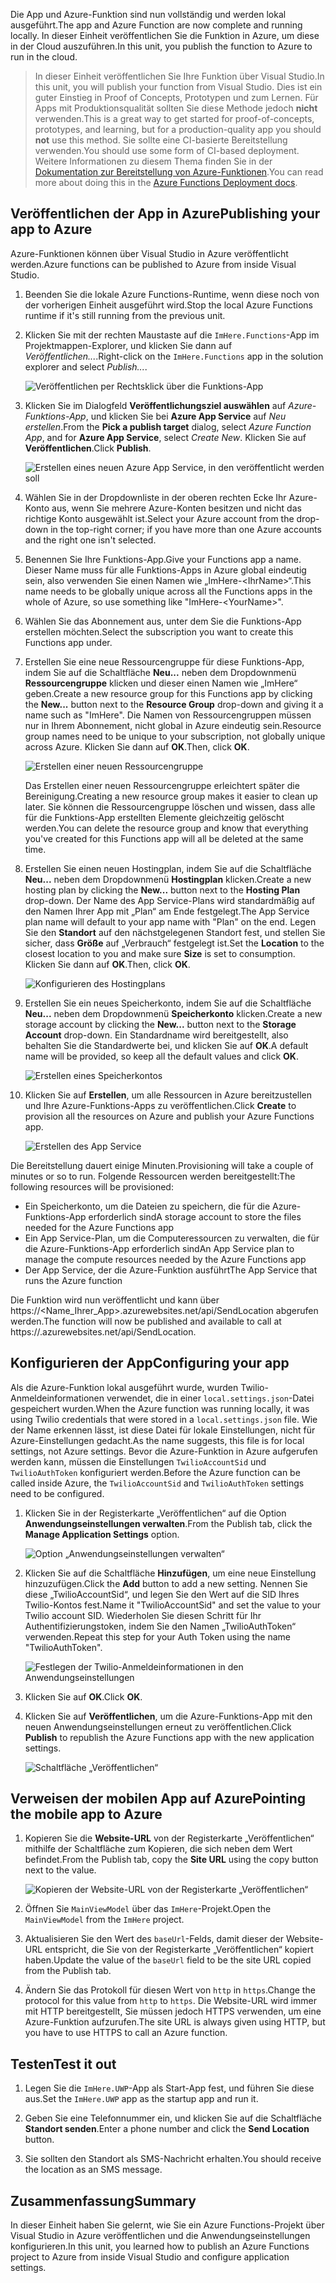 <span data-ttu-id="ec26f-101">Die App und Azure-Funktion sind nun vollständig und werden lokal ausgeführt.</span><span class="sxs-lookup"><span data-stu-id="ec26f-101">The app and Azure Function are now complete and running locally.</span></span> <span data-ttu-id="ec26f-102">In dieser Einheit veröffentlichen Sie die Funktion in Azure, um diese in der Cloud auszuführen.</span><span class="sxs-lookup"><span data-stu-id="ec26f-102">In this unit, you publish the function to Azure to run in the cloud.</span></span>

> <span data-ttu-id="ec26f-103">In dieser Einheit veröffentlichen Sie Ihre Funktion über Visual Studio.</span><span class="sxs-lookup"><span data-stu-id="ec26f-103">In this unit, you will publish your function from Visual Studio.</span></span> <span data-ttu-id="ec26f-104">Dies ist ein guter Einstieg in Proof of Concepts, Prototypen und zum Lernen. Für Apps mit Produktionsqualität sollten Sie diese Methode jedoch **nicht** verwenden.</span><span class="sxs-lookup"><span data-stu-id="ec26f-104">This is a great way to get started for proof-of-concepts, prototypes, and learning, but for a production-quality app you should **not** use this method.</span></span> <span data-ttu-id="ec26f-105">Sie sollte eine CI-basierte Bereitstellung verwenden.</span><span class="sxs-lookup"><span data-stu-id="ec26f-105">You should use some form of CI-based deployment.</span></span> <span data-ttu-id="ec26f-106">Weitere Informationen zu diesem Thema finden Sie in der [Dokumentation zur Bereitstellung von Azure-Funktionen](https://docs.microsoft.com/azure/azure-functions/functions-continuous-deployment).</span><span class="sxs-lookup"><span data-stu-id="ec26f-106">You can read more about doing this in the [Azure Functions Deployment docs](https://docs.microsoft.com/azure/azure-functions/functions-continuous-deployment).</span></span>
>

## <a name="publishing-your-app-to-azure"></a><span data-ttu-id="ec26f-107">Veröffentlichen der App in Azure</span><span class="sxs-lookup"><span data-stu-id="ec26f-107">Publishing your app to Azure</span></span>

<span data-ttu-id="ec26f-108">Azure-Funktionen können über Visual Studio in Azure veröffentlicht werden.</span><span class="sxs-lookup"><span data-stu-id="ec26f-108">Azure functions can be published to Azure from inside Visual Studio.</span></span>

1. <span data-ttu-id="ec26f-109">Beenden Sie die lokale Azure Functions-Runtime, wenn diese noch von der vorherigen Einheit ausgeführt wird.</span><span class="sxs-lookup"><span data-stu-id="ec26f-109">Stop the local Azure Functions runtime if it's still running from the previous unit.</span></span>

1. <span data-ttu-id="ec26f-110">Klicken Sie mit der rechten Maustaste auf die `ImHere.Functions`-App im Projektmappen-Explorer, und klicken Sie dann auf *Veröffentlichen...*.</span><span class="sxs-lookup"><span data-stu-id="ec26f-110">Right-click on the `ImHere.Functions` app in the solution explorer and select *Publish...*.</span></span>

    ![Veröffentlichen per Rechtsklick über die Funktions-App](../media-drafts/8-right-click-publish.png)

1. <span data-ttu-id="ec26f-112">Klicken Sie im Dialogfeld **Veröffentlichungsziel auswählen** auf *Azure-Funktions-App*, und klicken Sie bei **Azure App Service** auf *Neu erstellen*.</span><span class="sxs-lookup"><span data-stu-id="ec26f-112">From the **Pick a publish target** dialog, select *Azure Function App*, and for **Azure App Service**, select *Create New*.</span></span> <span data-ttu-id="ec26f-113">Klicken Sie auf **Veröffentlichen**.</span><span class="sxs-lookup"><span data-stu-id="ec26f-113">Click **Publish**.</span></span>

    ![Erstellen eines neuen Azure App Service, in den veröffentlicht werden soll](../media-drafts/8-pick-publish-target.png)

1. <span data-ttu-id="ec26f-115">Wählen Sie in der Dropdownliste in der oberen rechten Ecke Ihr Azure-Konto aus, wenn Sie mehrere Azure-Konten besitzen und nicht das richtige Konto ausgewählt ist.</span><span class="sxs-lookup"><span data-stu-id="ec26f-115">Select your Azure account from the drop-down in the top-right corner; if you have more than one Azure accounts and the right one isn't selected.</span></span>

1. <span data-ttu-id="ec26f-116">Benennen Sie Ihre Funktions-App.</span><span class="sxs-lookup"><span data-stu-id="ec26f-116">Give your Functions app a name.</span></span> <span data-ttu-id="ec26f-117">Dieser Name muss für alle Funktions-Apps in Azure global eindeutig sein, also verwenden Sie einen Namen wie „ImHere-\<IhrName\>“.</span><span class="sxs-lookup"><span data-stu-id="ec26f-117">This name needs to be globally unique across all the Functions apps in the whole of Azure, so use something like "ImHere-\<YourName\>".</span></span>

1. <span data-ttu-id="ec26f-118">Wählen Sie das Abonnement aus, unter dem Sie die Funktions-App erstellen möchten.</span><span class="sxs-lookup"><span data-stu-id="ec26f-118">Select the subscription you want to create this Functions app under.</span></span>

1. <span data-ttu-id="ec26f-119">Erstellen Sie eine neue Ressourcengruppe für diese Funktions-App, indem Sie auf die Schaltfläche **Neu...** neben dem Dropdownmenü **Ressourcengruppe** klicken und dieser einen Namen wie „ImHere“ geben.</span><span class="sxs-lookup"><span data-stu-id="ec26f-119">Create a new resource group for this Functions app by clicking the **New...** button next to the **Resource Group** drop-down and giving it a name such as "ImHere".</span></span> <span data-ttu-id="ec26f-120">Die Namen von Ressourcengruppen müssen nur in Ihrem Abonnement, nicht global in Azure eindeutig sein.</span><span class="sxs-lookup"><span data-stu-id="ec26f-120">Resource group names need to be unique to your subscription, not globally unique across Azure.</span></span> <span data-ttu-id="ec26f-121">Klicken Sie dann auf **OK**.</span><span class="sxs-lookup"><span data-stu-id="ec26f-121">Then, click **OK**.</span></span>

    ![Erstellen einer neuen Ressourcengruppe](../media-drafts/8-create-new-resource-group.png)

   <span data-ttu-id="ec26f-123">Das Erstellen einer neuen Ressourcengruppe erleichtert später die Bereinigung.</span><span class="sxs-lookup"><span data-stu-id="ec26f-123">Creating a new resource group makes it easier to clean up later.</span></span> <span data-ttu-id="ec26f-124">Sie können die Ressourcengruppe löschen und wissen, dass alle für die Funktions-App erstellten Elemente gleichzeitig gelöscht werden.</span><span class="sxs-lookup"><span data-stu-id="ec26f-124">You can delete the resource group and know that everything you've created for this Functions app will all be deleted at the same time.</span></span>

1. <span data-ttu-id="ec26f-125">Erstellen Sie einen neuen Hostingplan, indem Sie auf die Schaltfläche **Neu...** neben dem Dropdownmenü **Hostingplan** klicken.</span><span class="sxs-lookup"><span data-stu-id="ec26f-125">Create a new hosting plan by clicking the **New...** button next to the **Hosting Plan** drop-down.</span></span> <span data-ttu-id="ec26f-126">Der Name des App Service-Plans wird standardmäßig auf den Namen Ihrer App mit „Plan“ am Ende festgelegt.</span><span class="sxs-lookup"><span data-stu-id="ec26f-126">The App Service plan name will default to your app name with "Plan" on the end.</span></span> <span data-ttu-id="ec26f-127">Legen Sie den **Standort** auf den nächstgelegenen Standort fest, und stellen Sie sicher, dass **Größe** auf „Verbrauch“ festgelegt ist.</span><span class="sxs-lookup"><span data-stu-id="ec26f-127">Set the **Location** to the closest location to you and make sure **Size** is set to consumption.</span></span> <span data-ttu-id="ec26f-128">Klicken Sie dann auf **OK**.</span><span class="sxs-lookup"><span data-stu-id="ec26f-128">Then, click **OK**.</span></span>

    ![Konfigurieren des Hostingplans](../media-drafts/8-configure-hosting-plan.png)

1. <span data-ttu-id="ec26f-130">Erstellen Sie ein neues Speicherkonto, indem Sie auf die Schaltfläche **Neu...** neben dem Dropdownmenü **Speicherkonto** klicken.</span><span class="sxs-lookup"><span data-stu-id="ec26f-130">Create a new storage account by clicking the **New...** button next to the **Storage Account** drop-down.</span></span> <span data-ttu-id="ec26f-131">Ein Standardname wird bereitgestellt, also behalten Sie die Standardwerte bei, und klicken Sie auf **OK**.</span><span class="sxs-lookup"><span data-stu-id="ec26f-131">A default name will be provided, so keep all the default values and click **OK**.</span></span>

    ![Erstellen eines Speicherkontos](../media-drafts/8-create-storage-account.png)

1. <span data-ttu-id="ec26f-133">Klicken Sie auf **Erstellen**, um alle Ressourcen in Azure bereitzustellen und Ihre Azure-Funktions-Apps zu veröffentlichen.</span><span class="sxs-lookup"><span data-stu-id="ec26f-133">Click **Create** to provision all the resources on Azure and publish your Azure Functions app.</span></span>

    ![Erstellen des App Service](../media-drafts/8-create-app-service.png)

<span data-ttu-id="ec26f-135">Die Bereitstellung dauert einige Minuten.</span><span class="sxs-lookup"><span data-stu-id="ec26f-135">Provisioning will take a couple of minutes or so to run.</span></span> <span data-ttu-id="ec26f-136">Folgende Ressourcen werden bereitgestellt:</span><span class="sxs-lookup"><span data-stu-id="ec26f-136">The following resources will be provisioned:</span></span>

- <span data-ttu-id="ec26f-137">Ein Speicherkonto, um die Dateien zu speichern, die für die Azure-Funktions-App erforderlich sind</span><span class="sxs-lookup"><span data-stu-id="ec26f-137">A storage account to store the files needed for the Azure Functions app</span></span>
- <span data-ttu-id="ec26f-138">Ein App Service-Plan, um die Computeressourcen zu verwalten, die für die Azure-Funktions-App erforderlich sind</span><span class="sxs-lookup"><span data-stu-id="ec26f-138">An App Service plan to manage the compute resources needed by the Azure Functions app</span></span>
- <span data-ttu-id="ec26f-139">Der App Service, der die Azure-Funktion ausführt</span><span class="sxs-lookup"><span data-stu-id="ec26f-139">The App Service that runs the Azure function</span></span>

<span data-ttu-id="ec26f-140">Die Funktion wird nun veröffentlicht und kann über https://<Name_Ihrer_App>.azurewebsites.net/api/SendLocation abgerufen werden.</span><span class="sxs-lookup"><span data-stu-id="ec26f-140">The function will now be published and available to call at https://<your-app-name>.azurewebsites.net/api/SendLocation.</span></span>

## <a name="configuring-your-app"></a><span data-ttu-id="ec26f-141">Konfigurieren der App</span><span class="sxs-lookup"><span data-stu-id="ec26f-141">Configuring your app</span></span>

<span data-ttu-id="ec26f-142">Als die Azure-Funktion lokal ausgeführt wurde, wurden Twilio-Anmeldeinformationen verwendet, die in einer `local.settings.json`-Datei gespeichert wurden.</span><span class="sxs-lookup"><span data-stu-id="ec26f-142">When the Azure function was running locally, it was using Twilio credentials that were stored in a `local.settings.json` file.</span></span> <span data-ttu-id="ec26f-143">Wie der Name erkennen lässt, ist diese Datei für lokale Einstellungen, nicht für Azure-Einstellungen gedacht.</span><span class="sxs-lookup"><span data-stu-id="ec26f-143">As the name suggests, this file is for local settings, not Azure settings.</span></span> <span data-ttu-id="ec26f-144">Bevor die Azure-Funktion in Azure aufgerufen werden kann, müssen die Einstellungen `TwilioAccountSid` und `TwilioAuthToken` konfiguriert werden.</span><span class="sxs-lookup"><span data-stu-id="ec26f-144">Before the Azure function can be called inside Azure, the `TwilioAccountSid` and `TwilioAuthToken` settings need to be configured.</span></span>

1. <span data-ttu-id="ec26f-145">Klicken Sie in der Registerkarte „Veröffentlichen“ auf die Option **Anwendungseinstellungen verwalten**.</span><span class="sxs-lookup"><span data-stu-id="ec26f-145">From the Publish tab, click the **Manage Application Settings** option.</span></span>

    ![Option „Anwendungseinstellungen verwalten“](../media-drafts/8-application-settings-option.png)

1. <span data-ttu-id="ec26f-147">Klicken Sie auf die Schaltfläche **Hinzufügen**, um eine neue Einstellung hinzuzufügen.</span><span class="sxs-lookup"><span data-stu-id="ec26f-147">Click the **Add** button to add a new setting.</span></span> <span data-ttu-id="ec26f-148">Nennen Sie diese „TwilioAccountSid“, und legen Sie den Wert auf die SID Ihres Twilio-Kontos fest.</span><span class="sxs-lookup"><span data-stu-id="ec26f-148">Name it "TwilioAccountSid" and set the value to your Twilio account SID.</span></span> <span data-ttu-id="ec26f-149">Wiederholen Sie diesen Schritt für Ihr Authentifizierungstoken, indem Sie den Namen „TwilioAuthToken“ verwenden.</span><span class="sxs-lookup"><span data-stu-id="ec26f-149">Repeat this step for your Auth Token using the name "TwilioAuthToken".</span></span>

    ![Festlegen der Twilio-Anmeldeinformationen in den Anwendungseinstellungen](../media-drafts/8-set-creds-in-app-settings.png)

1. <span data-ttu-id="ec26f-151">Klicken Sie auf **OK**.</span><span class="sxs-lookup"><span data-stu-id="ec26f-151">Click **OK**.</span></span>

1. <span data-ttu-id="ec26f-152">Klicken Sie auf **Veröffentlichen**, um die Azure-Funktions-App mit den neuen Anwendungseinstellungen erneut zu veröffentlichen.</span><span class="sxs-lookup"><span data-stu-id="ec26f-152">Click **Publish** to republish the Azure Functions app with the new application settings.</span></span>

    ![Schaltfläche „Veröffentlichen“](../media-drafts/8-publish-application-button.png)

## <a name="pointing-the-mobile-app-to-azure"></a><span data-ttu-id="ec26f-154">Verweisen der mobilen App auf Azure</span><span class="sxs-lookup"><span data-stu-id="ec26f-154">Pointing the mobile app to Azure</span></span>

1. <span data-ttu-id="ec26f-155">Kopieren Sie die **Website-URL** von der Registerkarte „Veröffentlichen“ mithilfe der Schaltfläche zum Kopieren, die sich neben dem Wert befindet.</span><span class="sxs-lookup"><span data-stu-id="ec26f-155">From the Publish tab, copy the **Site URL** using the copy button next to the value.</span></span>

    ![Kopieren der Website-URL von der Registerkarte „Veröffentlichen“](../media-drafts/8-copy-site-url.png)

1. <span data-ttu-id="ec26f-157">Öffnen Sie `MainViewModel` über das `ImHere`-Projekt.</span><span class="sxs-lookup"><span data-stu-id="ec26f-157">Open the `MainViewModel` from the `ImHere` project.</span></span>

1. <span data-ttu-id="ec26f-158">Aktualisieren Sie den Wert des `baseUrl`-Felds, damit dieser der Website-URL entspricht, die Sie von der Registerkarte „Veröffentlichen“ kopiert haben.</span><span class="sxs-lookup"><span data-stu-id="ec26f-158">Update the value of the `baseUrl` field to be the site URL copied from the Publish tab.</span></span>

1. <span data-ttu-id="ec26f-159">Ändern Sie das Protokoll für diesen Wert von `http` in `https`.</span><span class="sxs-lookup"><span data-stu-id="ec26f-159">Change the protocol for this value from `http` to `https`.</span></span> <span data-ttu-id="ec26f-160">Die Website-URL wird immer mit HTTP bereitgestellt, Sie müssen jedoch HTTPS verwenden, um eine Azure-Funktion aufzurufen.</span><span class="sxs-lookup"><span data-stu-id="ec26f-160">The site URL is always given using HTTP, but you have to use HTTPS to call an Azure function.</span></span>

## <a name="test-it-out"></a><span data-ttu-id="ec26f-161">Testen</span><span class="sxs-lookup"><span data-stu-id="ec26f-161">Test it out</span></span>

1. <span data-ttu-id="ec26f-162">Legen Sie die `ImHere.UWP`-App als Start-App fest, und führen Sie diese aus.</span><span class="sxs-lookup"><span data-stu-id="ec26f-162">Set the `ImHere.UWP` app as the startup app and run it.</span></span>

1. <span data-ttu-id="ec26f-163">Geben Sie eine Telefonnummer ein, und klicken Sie auf die Schaltfläche **Standort senden**.</span><span class="sxs-lookup"><span data-stu-id="ec26f-163">Enter a phone number and click the **Send Location** button.</span></span>

1. <span data-ttu-id="ec26f-164">Sie sollten den Standort als SMS-Nachricht erhalten.</span><span class="sxs-lookup"><span data-stu-id="ec26f-164">You should receive the location as an SMS message.</span></span>

## <a name="summary"></a><span data-ttu-id="ec26f-165">Zusammenfassung</span><span class="sxs-lookup"><span data-stu-id="ec26f-165">Summary</span></span>

<span data-ttu-id="ec26f-166">In dieser Einheit haben Sie gelernt, wie Sie ein Azure Functions-Projekt über Visual Studio in Azure veröffentlichen und die Anwendungseinstellungen konfigurieren.</span><span class="sxs-lookup"><span data-stu-id="ec26f-166">In this unit, you learned how to publish an Azure Functions project to Azure from inside Visual Studio and configure application settings.</span></span>